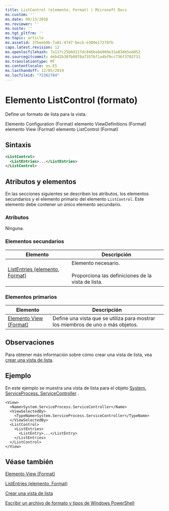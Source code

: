 ```yaml
---
title: ListControl (elemento, Format) | Microsoft Docs
ms.custom: ''
ms.date: 09/13/2016
ms.reviewer: ''
ms.suite: ''
ms.tgt_pltfrm: ''
ms.topic: article
ms.assetid: 37beeb0b-7a81-4747-becb-e309e17278fb
caps.latest.revision: 12
ms.openlocfilehash: 7a117c25b0d117dc846ba8e060e31e838b5edd52
ms.sourcegitcommit: debd2b38fb8070a7357bf1a4bf9cc736f3702f31
ms.translationtype: MT
ms.contentlocale: es-ES
ms.lasthandoff: 12/05/2019
ms.locfileid: "72362784"
---
```

# <a name="listcontrol-element-format"></a>Elemento ListControl (formato)

Define un formato de lista para la vista.

Elemento Configuration (Format) elemento ViewDefinitions (Format) elemento View (Format) elemento ListControl (Format)

## <a name="syntax"></a>Sintaxis

```xml
<ListControl>
  <ListEntries>...</ListEntries>
</ListControl>

```

## <a name="attributes-and-elements"></a>Atributos y elementos

En las secciones siguientes se describen los atributos, los elementos secundarios y el elemento primario del elemento `ListControl`. Este elemento debe contener un único elemento secundario.

### <a name="attributes"></a>Atributos

Ninguna.

### <a name="child-elements"></a>Elementos secundarios

|Elemento|Descripción|
|-------------|-----------------|
|[ListEntries (elemento, Format)](./listentries-element-for-listcontrol-format.md)|Elemento necesario.<br /><br /> Proporciona las definiciones de la vista de lista.|

### <a name="parent-elements"></a>Elementos primarios

|Elemento|Descripción|
|-------------|-----------------|
|[Elemento View (Format)](./view-element-format.md)|Define una vista que se utiliza para mostrar los miembros de uno o más objetos.|

## <a name="remarks"></a>Observaciones

Para obtener más información sobre cómo crear una vista de lista, vea [crear una vista de lista](./creating-a-list-view.md).

## <a name="example"></a>Ejemplo

En este ejemplo se muestra una vista de lista para el objeto [System. ServiceProcess. ServiceController](/dotnet/api/System.ServiceProcess.ServiceController) .

```
<View>
  <Name>System.ServiceProcess.ServiceController</Name>
  <ViewSelectedBy>
    <TypeName>System.ServiceProcess.ServiceController</TypeName>
  </ViewSelectedBy>
  <ListControl>
    <ListEntries>
      <ListEntry>...</ListEntry>
    </ListEntries>
  </ListControl>
</View>
```

## <a name="see-also"></a>Véase también

[Elemento View (Format)](./view-element-format.md)

[ListEntries (elemento, Format)](./listentries-element-for-listcontrol-format.md)

[Crear una vista de lista](./creating-a-list-view.md)

[Escribir un archivo de formato y tipos de Windows PowerShell](./writing-a-powershell-formatting-file.md)
